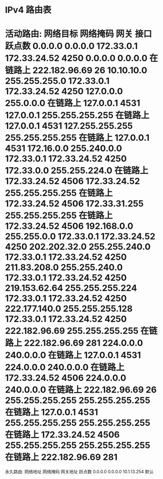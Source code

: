 IPv4 路由表
===========================================================================
活动路由:
网络目标        网络掩码          网关       接口   跃点数
          0.0.0.0          0.0.0.0       172.33.0.1     172.33.24.52   4250
          0.0.0.0          0.0.0.0            在链路上     222.182.96.69     26
       10.10.10.0    255.255.255.0       172.33.0.1     172.33.24.52   4250
        127.0.0.0        255.0.0.0            在链路上         127.0.0.1   4531
        127.0.0.1  255.255.255.255            在链路上         127.0.0.1   4531
  127.255.255.255  255.255.255.255            在链路上         127.0.0.1   4531
       172.16.0.0      255.240.0.0       172.33.0.1     172.33.24.52   4250
       172.33.0.0    255.255.224.0            在链路上      172.33.24.52   4506
     172.33.24.52  255.255.255.255            在链路上      172.33.24.52   4506
    172.33.31.255  255.255.255.255            在链路上      172.33.24.52   4506
      192.168.0.0      255.255.0.0       172.33.0.1     172.33.24.52   4250
     202.202.32.0    255.255.240.0       172.33.0.1     172.33.24.52   4250
     211.83.208.0    255.255.240.0       172.33.0.1     172.33.24.52   4250
    219.153.62.64  255.255.255.224       172.33.0.1     172.33.24.52   4250
    222.177.140.0  255.255.255.128       172.33.0.1     172.33.24.52   4250
    222.182.96.69  255.255.255.255            在链路上     222.182.96.69    281
        224.0.0.0        240.0.0.0            在链路上         127.0.0.1   4531
        224.0.0.0        240.0.0.0            在链路上      172.33.24.52   4506
        224.0.0.0        240.0.0.0            在链路上     222.182.96.69     26
  255.255.255.255  255.255.255.255            在链路上         127.0.0.1   4531
  255.255.255.255  255.255.255.255            在链路上      172.33.24.52   4506
  255.255.255.255  255.255.255.255            在链路上     222.182.96.69    281
===========================================================================
永久路由:
  网络地址          网络掩码  网关地址  跃点数
          0.0.0.0          0.0.0.0      10.1.13.254     默认
